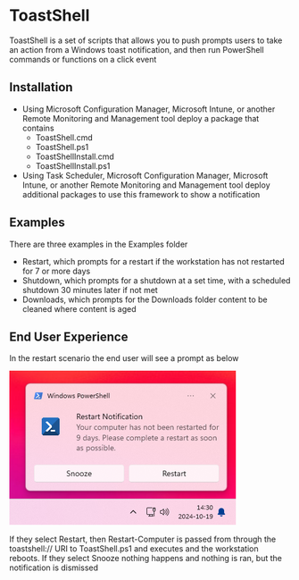 # ToastShell
ToastShell is a set of scripts that allows you to push prompts users to take an action from a Windows toast notification, and then run PowerShell commands or functions on a click event
## Installation
- Using Microsoft Configuration Manager, Microsoft Intune, or another Remote Monitoring and Management tool deploy a package that contains
  - ToastShell.cmd
  - ToastShell.ps1
  - ToastShellInstall.cmd
  - ToastShellInstall.ps1
- Using Task Scheduler, Microsoft Configuration Manager, Microsoft Intune, or another Remote Monitoring and Management tool deploy additional packages to use this framework to show a notification
## Examples
There are three examples in the Examples folder
  - Restart, which prompts for a restart if the workstation has not restarted for 7 or more days
  - Shutdown, which prompts for a shutdown at a set time, with a scheduled shutdown 30 minutes later if not met
  - Downloads, which prompts for the Downloads folder content to be cleaned where content is aged
## End User Experience
In the restart scenario the end user will see a prompt as below

![ToastShell Example](https://github.com/holbs/ToastShell/blob/main/ReadMeImages/ExampleNotification.png)

If they select Restart, then Restart-Computer is passed from through the toastshell:// URI to ToastShell.ps1 and executes and the workstation reboots. If they select Snooze nothing happens and nothing is ran, but the notification is dismissed
